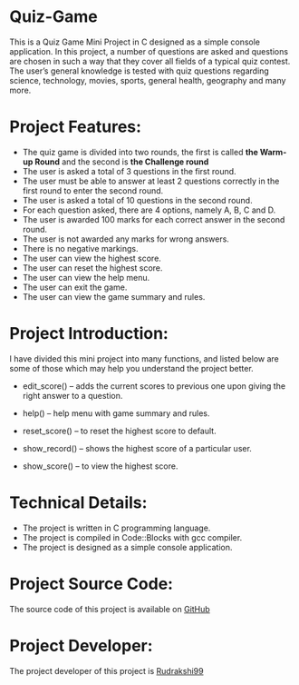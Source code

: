 # Quiz-Game

This is a Quiz Game Mini Project in C designed as a simple console application. In this project, a number of questions are asked and questions are chosen in such a way that they cover all fields of a typical quiz contest. The user’s general knowledge is tested with quiz questions regarding science, technology, movies, sports, general health, geography and many more.

# Project Features:

- The quiz game is divided into two rounds, the first is called **the Warm-up Round** and the second is **the Challenge round**
- The user is asked a total of 3 questions in the first round.
- The user must be able to answer at least 2 questions correctly in the first round to enter the second round.
- The user is asked a total of 10 questions in the second round.
- For each question asked, there are 4 options, namely A, B, C and D.
- The user is awarded 100 marks for each correct answer in the second round.
- The user is not awarded any marks for wrong answers.
- There is no negative markings.
- The user can view the highest score.
- The user can reset the highest score.
- The user can view the help menu.
- The user can exit the game.
- The user can view the game summary and rules.

# Project Introduction:

I have divided this mini project into many functions, and listed below are some of those which may help you understand the project better.

- edit_score() – adds the current scores to previous one upon giving the right answer to a question.

- help() – help menu with game summary and rules.

- reset_score() – to reset the highest score to default.

- show_record() – shows the highest score of a particular user.

- show_score() – to view the highest score.

# Technical Details:

- The project is written in C programming language.
- The project is compiled in Code::Blocks with gcc compiler.
- The project is designed as a simple console application.

# Project Source Code:

The source code of this project is available on [GitHub](https://github.com/rudrakshi99/Quiz-Game)

# Project Developer:

The project developer of this project is [Rudrakshi99](https://github.com/rudrakshi99)

